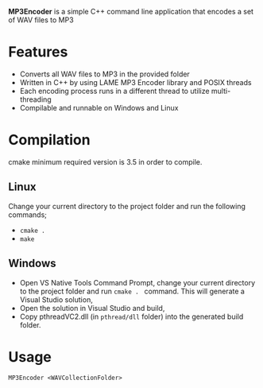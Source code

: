 **MP3Encoder** is a simple C++ command line application that encodes a set of WAV files to MP3


# Features
* Converts all WAV files to MP3 in the provided folder
* Written in C++ by using LAME MP3 Encoder library and POSIX threads
* Each encoding process runs in a different thread to utilize multi-threading
* Compilable and runnable on Windows and Linux

# Compilation
cmake minimum required version is 3.5 in order to compile.

## Linux
Change your current directory to the project folder and run the following commands;
* `cmake .`
* `make`

## Windows
* Open VS Native Tools Command Prompt, change your current directory to the project folder and run `cmake . ` command. This will generate a Visual Studio solution,
* Open the solution in Visual Studio and build,
* Copy pthreadVC2.dll (in `pthread/dll` folder) into the generated build folder.


# Usage
`MP3Encoder <WAVCollectionFolder>`
